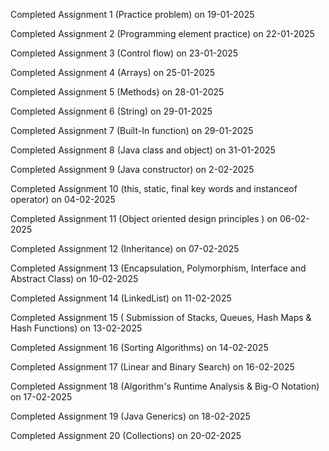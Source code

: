 Completed Assignment 1 (Practice problem) on 19-01-2025

Completed Assignment 2 (Programming element practice) on 22-01-2025

Completed Assignment 3 (Control flow) on 23-01-2025

Completed Assignment 4 (Arrays) on 25-01-2025

Completed Assignment 5 (Methods) on 28-01-2025

Completed Assignment 6 (String) on 29-01-2025

Completed Assignment 7 (Built-In function) on 29-01-2025

Completed Assignment 8 (Java class and object) on 31-01-2025

Completed Assignment 9 (Java constructor) on 2-02-2025

Completed Assignment 10 (this, static, final key words and instanceof operator) on 04-02-2025

Completed Assignment 11 (Object oriented design principles ) on 06-02-2025

Completed Assignment 12 (Inheritance) on 07-02-2025

Completed Assignment 13 (Encapsulation, Polymorphism, Interface and Abstract Class) on 10-02-2025
 
Completed Assignment 14 (LinkedList) on 11-02-2025

Completed Assignment 15 ( Submission of Stacks, Queues, Hash Maps & Hash Functions) on 13-02-2025

Completed Assignment 16 (Sorting Algorithms) on 14-02-2025

Completed Assignment 17 (Linear and Binary Search) on 16-02-2025

Completed Assignment 18 (Algorithm's Runtime Analysis & Big-O Notation) on 17-02-2025

Completed Assignment 19 (Java Generics) on 18-02-2025

Completed Assignment 20 (Collections) on 20-02-2025

